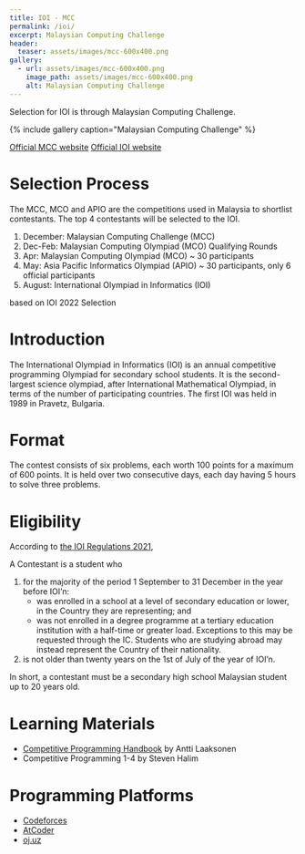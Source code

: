 ```yaml
---
title: IOI - MCC
permalink: /ioi/
excerpt: Malaysian Computing Challenge
header:
  teaser: assets/images/mcc-600x400.png
gallery:
  - url: assets/images/mcc-600x400.png
    image_path: assets/images/mcc-600x400.png
    alt: Malaysian Computing Challenge
---
```


Selection for IOI is through Malaysian Computing Challenge.

{% include gallery caption="Malaysian Computing Challenge" %}

[Official MCC website](https://ioimalaysia.org/) [Official IOI website](https://ioinformatics.org/)

# Selection Process

The MCC, MCO and APIO are the competitions used in Malaysia to shortlist contestants. The top 4 contestants will be selected to the IOI.

1. December: Malaysian Computing Challenge (MCC)
2. Dec-Feb: Malaysian Computing Olympiad (MCO) Qualifying Rounds
3. Apr: Malaysian Computing Olympiad (MCO) ~ 30 participants
4. May: Asia Pacific Informatics Olympiad (APIO) ~ 30 participants, only 6 official participants
5. August: International Olympiad in Informatics (IOI)

based on IOI 2022 Selection

# Introduction

The International Olympiad in Informatics (IOI) is an annual competitive programming Olympiad for secondary school students. It is the second-largest science olympiad, after International Mathematical Olympiad, in terms of the number of participating countries. The first IOI was held in 1989 in Pravetz, Bulgaria.

# Format

The contest consists of six problems, each worth 100 points for a maximum of 600 points. It is held over two consecutive days, each day having 5 hours to solve three problems.

# Eligibility

According to [the IOI Regulations 2021](https://ioinformatics.org/files/regulations21.pdf),

A Contestant is a student who

1. for the majority of the period 1 September to 31 December in the year before IOI’n:
   * was enrolled in a school at a level of secondary education or lower, in the Country they are representing; and
   * was not enrolled in a degree programme at a tertiary education institution with a half-time or greater load. Exceptions to this may be requested through the IC. Students who are studying abroad may instead represent the Country of their nationality.
2. is not older than twenty years on the 1st of July of the year of IOI’n.

In short, a contestant must be a secondary high school Malaysian student up to 20 years old.

# Learning Materials

* [Competitive Programming Handbook](https://github.com/pllk/cphb/blob/master/book.pdf) by Antti Laaksonen
* Competitive Programming 1-4 by Steven Halim

# Programming Platforms

* [Codeforces](https://codeforces.com/)
* [AtCoder](https://atcoder.jp/)
* [oj.uz](https://oj.uz/)

